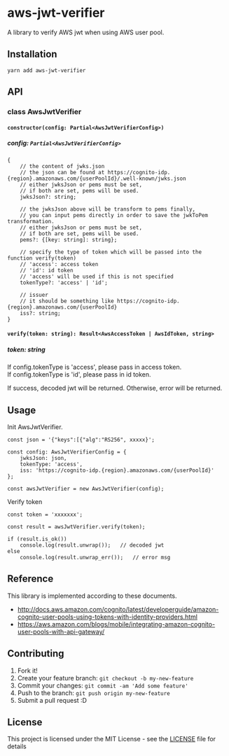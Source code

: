 # aws-jwt-verifier

A library to verify AWS jwt when using AWS user pool.

## Installation

```
yarn add aws-jwt-verifier
```

## API

### class AwsJwtVerifier


#### `constructor(config: Partial<AwsJwtVerifierConfig>)`

##### config: `Partial<AwsJwtVerifierConfig>`
```
{
    // the content of jwks.json
    // the json can be found at https://cognito-idp.{region}.amazonaws.com/{userPoolId}/.well-known/jwks.json
    // either jwksJson or pems must be set,
    // if both are set, pems will be used.
    jwksJson?: string;
    
    // the jwksJson above will be transform to pems finally,
    // you can input pems directly in order to save the jwkToPem transformation.
    // either jwksJson or pems must be set,
    // if both are set, pems will be used.
    pems?: {[key: string]: string};
    
    // specify the type of token which will be passed into the function verify(token)
    // 'access': access token
    // 'id': id token
    // 'access' will be used if this is not specified
    tokenType?: 'access' | 'id';
    
    // issuer
    // it should be something like https://cognito-idp.{region}.amazonaws.com/{userPoolId}
    iss?: string;
}
```

#### `verify(token: string): Result<AwsAccessToken | AwsIdToken, string>`

##### token: string
If config.tokenType is 'access', please pass in access token.  
If config.tokenType is 'id', please pass in id token.  

If success, decoded jwt will be returned. Otherwise, error will be returned.

## Usage

Init AwsJwtVerifier.
```
const json = '{"keys":[{"alg":"RS256", xxxxx}';

const config: AwsJwtVerifierConfig = {
    jwksJson: json,
    tokenType: 'access',
    iss: 'https://cognito-idp.{region}.amazonaws.com/{userPoolId}'
};

const awsJwtVerifier = new AwsJwtVerifier(config);
```

Verify token
```
const token = 'xxxxxxx';

const result = awsJwtVerifier.verify(token);

if (result.is_ok())
    console.log(result.unwrap());   // decoded jwt
else
    console.log(result.unwrap_err());   // error msg
```

## Reference

This library is implemented according to these documents.  
* http://docs.aws.amazon.com/cognito/latest/developerguide/amazon-cognito-user-pools-using-tokens-with-identity-providers.html 
* https://aws.amazon.com/blogs/mobile/integrating-amazon-cognito-user-pools-with-api-gateway/

## Contributing

1. Fork it!
2. Create your feature branch: `git checkout -b my-new-feature`
3. Commit your changes: `git commit -am 'Add some feature'`
4. Push to the branch: `git push origin my-new-feature`
5. Submit a pull request :D

## License

This project is licensed under the MIT License - see the [LICENSE](LICENSE) file for details
